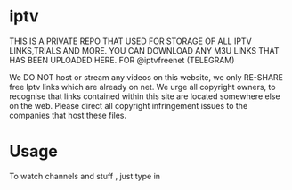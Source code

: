# iptv
THIS IS A PRIVATE REPO THAT USED FOR STORAGE OF ALL IPTV LINKS,TRIALS AND MORE.
YOU CAN DOWNLOAD ANY M3U LINKS THAT HAS BEEN UPLOADED HERE. FOR @iptvfreenet (TELEGRAM)



We DO NOT host or stream any videos on this website, we only RE-SHARE free Iptv links which are already on net. We urge all copyright owners, to recognise that links contained within this site are located somewhere else on the web. Please direct all copyright infringement issues to the companies that host these files.


# Usage
To watch channels and stuff , just type in 
